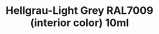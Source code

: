 ---
layout: product
title: "Hellgrau-Light Grey RAL7009 (interior color) 10ml"
price: "330" 
desc: "Nitro 10mL"
img_path: "/assets/img/RC054.webp"
brand: "AK "
available: true
special_offer: false
new: false
soon: false
cat: "020000"
subcat: "020200"
subsubcat: "020201"
sifra: "RC054"
popular: false
spec: false
---
